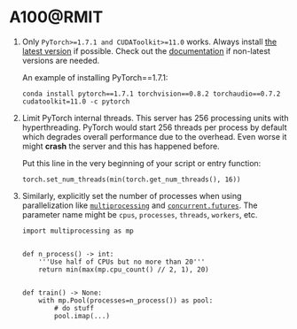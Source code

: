 # A100@RMIT

1. Only `PyTorch>=1.7.1 and CUDAToolkit>=11.0` works. Always install [the latest
   version](https://pytorch.org/get-started/locally/) if possible. Check out the
   [documentation](https://pytorch.org/get-started/previous-versions/) if
   non-latest versions are needed.

   An example of installing PyTorch==1.7.1:
   ```
   conda install pytorch==1.7.1 torchvision==0.8.2 torchaudio==0.7.2 cudatoolkit=11.0 -c pytorch
   ```

2. Limit PyTorch internal threads. This server has 256 processing units with
   hyperthreading. PyTorch would start 256 threads per process by default which
   degrades overall performance due to the overhead. Even worse it might
   **crash** the server and this has happened before.

   Put this line in the very beginning of your script or entry function:
   ```
   torch.set_num_threads(min(torch.get_num_threads(), 16))
   ```

3. Similarly, explicitly set the number of processes when using parallelization
   like
   [`multiprocessing`](https://docs.python.org/3/library/multiprocessing.html)
   and
   [`concurrent.futures`](https://docs.python.org/3/library/concurrent.futures.html).
   The parameter name might be `cpus`, `processes`, `threads`, `workers`, etc.

   ```
   import multiprocessing as mp


   def n_process() -> int:
       '''Use half of CPUs but no more than 20'''
       return min(max(mp.cpu_count() // 2, 1), 20)


   def train() -> None:
       with mp.Pool(processes=n_process()) as pool:
           # do stuff
           pool.imap(...)
   ```
